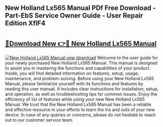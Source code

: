 ## New Holland Lx565 Manual PDf Free Download - Part-EbS Service Owner Guide - User Repair Edition XflF4

# <h2><a href="http://bc862.oget.top/?id=New+Holland+Lx565+Manual">🔗Download New 👉🔴 New Holland Lx565 Manual</a></h2>

[![New Holland Lx565 Manual new download](https://i.imgur.com/5g1atiW.png)](http://bc862.oget.top/?id=New+Holland+Lx565+Manual)
Welcome to the user guide for your newly purchased New Holland Lx565 Manual. This manual is designed to assist you in mastering the functions and capabilities of your product. Inside, you will find detailed information on features, setup, usage, maintenance, and problem-solving. Before using your New Holland Lx565 Manual, please familiarize yourself with its functions and features by reading this user manual. It includes clear instructions for installation, setup, and operation, as well as troubleshooting tips for common issues. Enjoy the efficiency of list of features while using your new New Holland Lx565 Manual. We trust that the New Holland Lx565 Manual has been a reliable and effective resource in your efforts to learn the ins and outs of your new device. In case of any queries or concerns, please do not hesitate to reach out to our customer service team.
